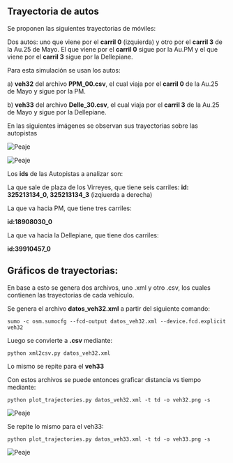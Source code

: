 ## Trayectoria de autos

Se proponen las siguientes trayectorias de móviles:

Dos autos: uno que viene por el __carril 0__ (izquierda) y otro por el __carril 3__ de la Au.25 de Mayo. El que viene por el __carril 0__ sigue por la Au.PM y el que viene por el __carril 3__ sigue por la Dellepiane.

Para esta simulación se usan los autos: 

a) __veh32__ del archivo __PPM_00.csv__, el cual viaja por el __carril 0__ de la Au.25 de Mayo y sigue por la PM.

b) __veh33__ del archivo __Delle_30.csv__, el cual viaja por el __carril 3__ de la Au.25 de Mayo y sigue por la Dellepiane.

En las siguientes imágenes se observan sus trayectorias sobre las autopistas

![Peaje](Imgs/Movil_hacia_PM.png)

![Peaje](Imgs/Movil_hacia_Dell.png)


Los __ids__ de las Autopistas a analizar son:

La que sale de plaza de los Virreyes, que tiene seis carriles:
__id: 325213134_0, 325213134_3__ (izqiuerda a derecha)

La que va hacia PM, que tiene tres carriles:

__id:18908030_0__

La que va hacia la Dellepiane, que tiene dos carriles:

__id:39910457_0__

## Gráficos de trayectorias:

En base a esto se genera dos archivos, uno .xml y otro .csv, los cuales contienen las trayectorias de cada vehículo.

Se genera el archivo __datos_veh32.xml__ a partir del siguiente comando:

`sumo -c osm.sumocfg --fcd-output datos_veh32.xml --device.fcd.explicit veh32`

Luego se convierte a __.csv__ mediante:

`python xml2csv.py datos_veh32.xml`

Lo mismo se repite para el __veh33__

Con estos archivos se puede entonces graficar distancia vs tiempo mediante:

`python plot_trajectories.py datos_veh32.xml -t td -o veh32.png -s`

![Peaje](Imgs/Veh32.png)

Se repite lo mismo para el veh33:

`python plot_trajectories.py datos_veh33.xml -t td -o veh33.png -s`

![Peaje](Imgs/Veh33.png)







